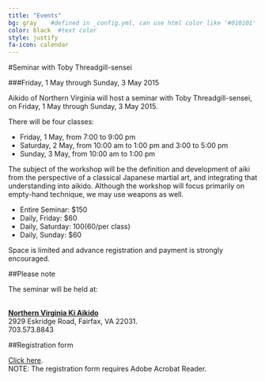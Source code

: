 ```yaml
---
title: "Events"
bg: gray    #defined in _config.yml, can use html color like '#010101'
color: black  #text color
style: justify
fa-icon: calendar
---
```

#Seminar with Toby Threadgill-sensei 

###Friday, 1 May through Sunday, 3 May 2015

Aikido of Northern Virginia will host a seminar with Toby Threadgill-sensei, on Friday, 1 May through Sunday, 3 May 2015. 

There will be four classes: 

- Friday, 1 May, from 7:00 to 9:00 pm
- Saturday, 2 May, from 10:00 am to 1:00 pm and 3:00 to 5:00 pm
- Sunday, 3 May, from 10:00 am to 1:00 pm 


The subject of the workshop will be the definition and development of aiki
from the perspective of a classical Japanese martial art, and integrating
that understanding into aikido. Although the workshop will focus primarily
on empty-hand technique, we may use weapons as well. 

- Entire Seminar: $150
- Daily, Friday: $60
- Daily, Saturday: $100 ($60/per class)
- Daily, Sunday: $60 


Space is limited and advance registration and payment is strongly encouraged.

##Please note 
<div class="center">

<P>
The seminar will be held at:<BR><BR>

<a href="http://novakiaikido.org/"><strong>Northern Virginia Ki Aikido</strong></a><BR>
2929 Eskridge Road, Fairfax, VA 22031. <BR>
703.573.8843
</P>
</div>

##Registration form
<div class="center">
<p>
<a href="http://aikido-nova.org/threadgill2015.pdf">Click here</a>.<br>
NOTE: The registration form requires Adobe Acrobat Reader.
</p>
</div>


